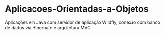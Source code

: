# Aplicacoes-Orientadas-a-Objetos
Aplicações em Java com servidor de aplicação Wildfly, conexão com banco de dados via Hibernate e arquitetura MVC
